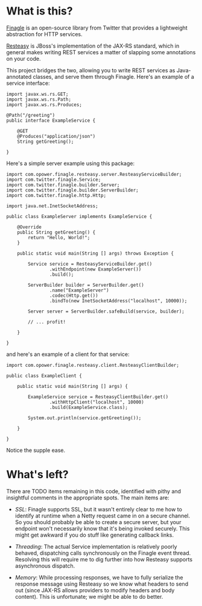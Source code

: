 # What is this?

[Finagle](http://twitter.github.com/finagle/) is an open-source library from 
Twitter that provides a lightweight abstraction for HTTP services.

[Resteasy](http://www.jboss.org/resteasy) is JBoss's implementation of the 
JAX-RS standard, which in general makes writing REST services a matter of 
slapping some annotations on your code.  

This project bridges the two, allowing you to write REST services as
Java-annotated classes, and serve them through Finagle.  Here's an example
of a service interface:

```
import javax.ws.rs.GET;
import javax.ws.rs.Path;
import javax.ws.rs.Produces;

@Path("/greeting")
public interface ExampleService {

    @GET
    @Produces("application/json")
    String getGreeting();

}
```

Here's a simple server example using this package:

```
import com.opower.finagle.resteasy.server.ResteasyServiceBuilder;
import com.twitter.finagle.Service;
import com.twitter.finagle.builder.Server;
import com.twitter.finagle.builder.ServerBuilder;
import com.twitter.finagle.http.Http;

import java.net.InetSocketAddress;

public class ExampleServer implements ExampleService {

    @Override
    public String getGreeting() {
        return "Hello, World!";
    }

    public static void main(String [] args) throws Exception {

        Service service = ResteasyServiceBuilder.get()
                .withEndpoint(new ExampleServer())
                .build();

        ServerBuilder builder = ServerBuilder.get()
                .name("ExampleServer")
                .codec(Http.get())
                .bindTo(new InetSocketAddress("localhost", 10000));

        Server server = ServerBuilder.safeBuild(service, builder);

        // ... profit!

    }

}
```

and here's an example of a client for that service:

```
import com.opower.finagle.resteasy.client.ResteasyClientBuilder;

public class ExampleClient {

    public static void main(String [] args) {

        ExampleService service = ResteasyClientBuilder.get()
                .withHttpClient("localhost", 10000)
                .build(ExampleService.class);

        System.out.println(service.getGreeting());

    }

}
```

Notice the supple ease.

# What's left?

There are TODO items remaining in this code, identified with pithy and
insightful comments in the appropriate spots.  The main items are:

* *SSL*: Finagle supports SSL, but it wasn't entirely clear to me how to 
identify at runtime when a Netty request came in on a secure channel.  
So you should probably be able to create a secure server, but your endpoint
won't necessarily know that it's being invoked securely.  This might get
awkward if you do stuff like generating callback links.

* *Threading*: The actual Service implementation is relatively poorly behaved, 
dispatching calls synchronously on the Finagle event thread.  Resolving
this will require me to dig further into how Resteasy supports 
asynchronous dispatch.

* *Memory*: While processing responses, we have to fully serialize the
response message using Resteasy so we know what headers to send out (since
JAX-RS allows providers to modify headers and body content).  This is
unfortunate; we might be able to do better.



